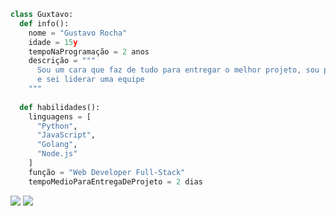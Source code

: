 ```py
class Guxtavo:
  def info():
    nome = "Gustavo Rocha"
    idade = 15y
    tempoNaProgramação = 2 anos
    descrição = """
      Sou um cara que faz de tudo para entregar o melhor projeto, sou persistente e sou confiante, não desisto nunca, 
      e sei liderar uma equipe
    """
  
  def habilidades():
    linguagens = [
      "Python",
      "JavaScript",
      "Golang",
      "Node.js"
    ]
    função = "Web Developer Full-Stack"
    tempoMedioParaEntregaDeProjeto = 2 dias
```

<p align="left">
  <a href="#" alt="Gmail">
  <img src="https://img.shields.io/badge/-Gmail-FF0000?style=flat-square&labelColor=FF0000&logo=gmail&logoColor=white&link=guxtavodev@gmail.com" /></a>

  <a href="#" alt="Instagram">
  <img src="https://img.shields.io/badge/-Instagram-DF0174?style=flat-square&labelColor=DF0174&logo=instagram&logoColor=white&link=https://instagram.com/guxtavodev"/></a>
</p>  
